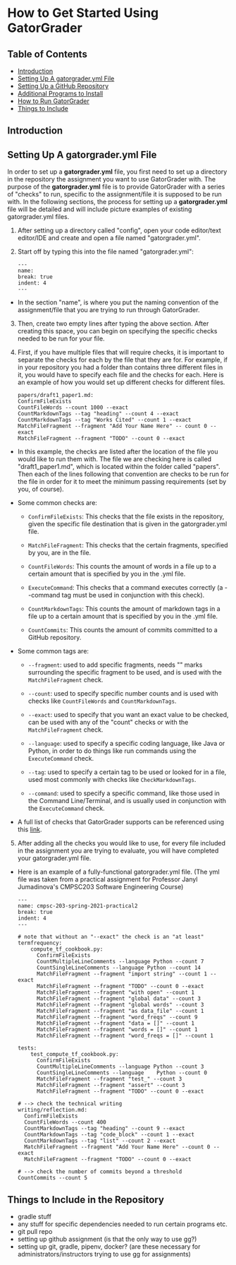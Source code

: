# How to Get Started Using GatorGrader

## Table of Contents
* [Introduction](#Introduction)
* [Setting Up A gatorgrader.yml File](#Setting-Up-A-gatorgraderyml-File)
* [Setting Up a GitHub Repository](#Setting-Up-A-GitHub-Repository)
* [Additional Programs to Install](#Additional-Programs-to-Install)
* [How to Run GatorGrader](#How-to-Run-GatorGrader)
* [Things to Include](#Things-to-Include)

## Introduction

## Setting Up A gatorgrader.yml File

In order to set up a **gatorgrader.yml** file, you first need to set up a directory in the repository the assignment you want to use GatorGrader with. The purpose of the **gatorgrader.yml** file is to provide GatorGrader with a series of "checks" to run, specific to the assignment/file it is supposed to be run with. In the following sections, the process for setting up a **gatorgrader.yml** file will be detailed and will include picture examples of existing gatorgrader.yml files.

1. After setting up a directory called "config", open your code editor/text editor/IDE and create and open a file named "gatorgrader.yml".

2. Start off by typing this into the file named "gatorgrader.yml":


    ```
    ---
    name:
    break: true
    indent: 4
    ---
    ```

- In the section "name", is where you put the naming convention of the assignment/file that you are trying to run through GatorGrader.

3. Then, create two empty lines after typing the above section. After creating this space, you can begin on specifying the specific checks needed to be run for your file.

4. First, if you have multiple files that will require checks, it is important to separate the checks for each by the file that they are for. For example, if in your repository you had a folder than contains three different files in it, you would have to specify each file and the checks for each. Here is an example of how you would set up different checks for different files.

    ```
    papers/draft1_paper1.md:
    ConfirmFileExists
    CountFileWords --count 1000 --exact
    CountMarkdownTags --tag "heading" --count 4 --exact
    CountMarkdownTags --tag "Works Cited" --count 1 --exact
    MatchFileFragment --fragment "Add Your Name Here" -- count 0 --exact
    MatchFileFragment --fragment "TODO" --count 0 --exact
    ```

* In this example, the checks are listed after the location of the file you would like to run them with. The file we are checking here is called "draft1_paper1.md", which is located within the folder called "papers". Then each of the lines following that convention are checks to be run for the file in order for it to meet the minimum passing requirements (set by you, of course).

* Some common checks are:

    - `ConfirmFileExists`: This checks that the file exists in the repository, given the specific file destination that is given in the gatorgrader.yml file.

   - `MatchFileFragment`: This checks that the certain fragments, specified by you, are in the file.

    - `CountFileWords`: This counts the amount of words in a file up to a certain amount that is specified by you in the .yml file.

    - `ExecuteCommand`: This checks that a command executes correctly (a --command tag must be used in conjunction with this check).

    - `CountMarkdownTags`: This counts the amount of markdown tags in a file up to a certain amount that is specified by you in the .yml file.

    - `CountCommits`: This counts the amount of commits committed to a GitHub repository.

* Some common tags are:

    - `--fragment`: used to add specific fragments, needs "" marks surrounding the specific fragment to be used, and is used with the `MatchFileFragment` check.

    - `--count`: used to specify specific number counts and is used with checks like `CountFileWords` and `CountMarkdownTags`.

    - `--exact`: used to specify that you want an exact value to be checked, can be used with any of the "count" checks or with the `MatchFileFragment` check.

    - `--language`: used to specify a specific coding language, like Java or Python, in order to do things like run commands using the `ExecuteCommand` check.

    - `--tag`: used to specify a certain tag to be used or looked for in a file, used most commonly with checks like `CheckMarkdownTags`.

    - `--command`: used to specify a specific command, like those used in the Command Line/Terminal, and is usually used in conjunction with the `ExecuteCommand` check.

* A full list of checks that GatorGrader supports can be referenced using this [link](https://www.gatorgrader.org/ember).

5. After adding all the checks you would like to use, for every file included in the assignment you are trying to evaluate, you will have completed your gatorgrader.yml file.

  * Here is an example of a fully-functional gatorgrader.yml file. (The yml file was taken from a practical assignment for Professor Janyl Jumadinova's CMPSC203 Software Engineering Course)

      ```
      ---
      name: cmpsc-203-spring-2021-practical2
      break: true
      indent: 4
      ---

      # note that without an "--exact" the check is an "at least"
      termfrequency:
          compute_tf_cookbook.py:
            ConfirmFileExists
            CountMultipleLineComments --language Python --count 7
            CountSingleLineComments --language Python --count 14
            MatchFileFragment --fragment "import string" --count 1 --exact
            MatchFileFragment --fragment "TODO" --count 0 --exact
            MatchFileFragment --fragment "with open" --count 1
            MatchFileFragment --fragment "global data" --count 3
            MatchFileFragment --fragment "global words" --count 3
            MatchFileFragment --fragment "as data_file" --count 1
            MatchFileFragment --fragment "word_freqs" --count 9
            MatchFileFragment --fragment "data = []" --count 1
            MatchFileFragment --fragment "words = []" --count 1
            MatchFileFragment --fragment "word_freqs = []" --count 1

      tests:
          test_compute_tf_cookbook.py:
            ConfirmFileExists
            CountMultipleLineComments --language Python --count 3
            CountSingleLineComments --language    Python --count 0
            MatchFileFragment --fragment "test_" --count 3
            MatchFileFragment --fragment "assert" --count 3
            MatchFileFragment --fragment "TODO" --count 0 --exact

      # --> check the technical writing
      writing/reflection.md:
        ConfirmFileExists
        CountFileWords --count 400
        CountMarkdownTags --tag "heading" --count 9 --exact
        CountMarkdownTags --tag "code_block" --count 1 --exact
        CountMarkdownTags --tag "list" --count 2 --exact
        MatchFileFragment --fragment "Add Your Name Here" --count 0 --exact
        MatchFileFragment --fragment "TODO" --count 0 --exact

      # --> check the number of commits beyond a threshold
      CountCommits --count 5
      ```


## Things to Include in the Repository
- gradle stuff
- any stuff for specific dependencies needed to run certain programs etc.
- git pull repo
- setting up github assignment (is that the only way to use gg?)
- setting up git, gradle, pipenv, docker? (are these necessary for administrators/instructors trying to use gg for assignments)
